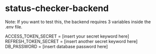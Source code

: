 # status-checker-backend

Note: If you want to test this, the backend requires 3 variables inside the .env file.  

ACCESS_TOKEN_SECRET = [insert your secret keyword here]   
REFRESH_TOKEN_SECRET = [insert another secret keyword here]   
DB_PASSWORD = [insert database password here]   
